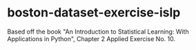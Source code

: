 # boston-dataset-exercise-islp
Based off the book "An Introduction to Statistical Learning: With Applications in Python", Chapter 2 Applied Exercise No. 10.
